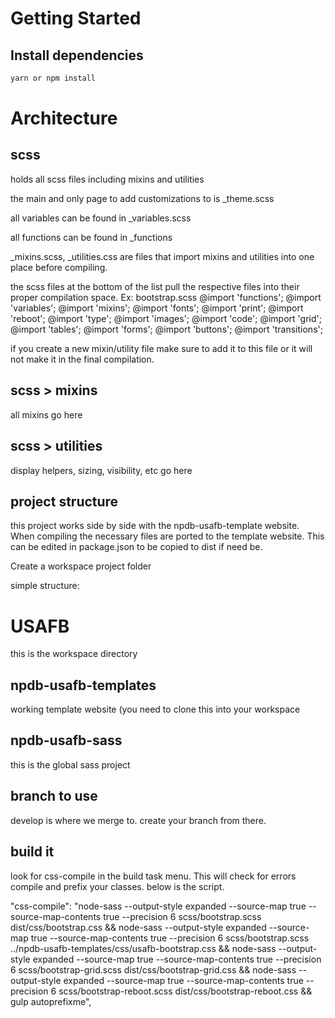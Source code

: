 # Getting Started

## Install dependencies

```bash
yarn or npm install
```

# Architecture

## scss

holds all scss files including mixins and utilities

the main and only page to add customizations to is _theme.scss

all variables can be found in _variables.scss

all functions can be found in _functions

_mixins.scss, _utilities.css are files that import mixins and utilities into one place before compiling. 

the scss files at the bottom of the list pull the respective files into their proper compilation space.
Ex: bootstrap.scss 
@import 'functions';
@import 'variables';
@import 'mixins';
@import 'fonts';
@import 'print';
@import 'reboot';
@import 'type';
@import 'images';
@import 'code';
@import 'grid';
@import 'tables';
@import 'forms';
@import 'buttons';
@import 'transitions';

if you create a new mixin/utility file make sure to add it to this file or it will not make it in the final compilation.

## scss > mixins

all mixins go here

## scss > utilities

display helpers, sizing, visibility, etc go here

## project structure
this project works side by side with the npdb-usafb-template website. When compiling the necessary files are ported to the template website. This can be edited in package.json to be copied to dist if need be.

Create a workspace project folder

simple structure:

# USAFB
this is the workspace directory
## npdb-usafb-templates
working template website (you need to clone this into your workspace 
## npdb-usafb-sass
this is the global sass project

## branch to use
develop is where we merge to. create your branch from there.
## build it
look for css-compile in the build task menu. This will check for errors compile and prefix your classes. below is the script.

"css-compile": "node-sass --output-style expanded --source-map true --source-map-contents true --precision 6 scss/bootstrap.scss dist/css/bootstrap.css && node-sass --output-style expanded --source-map true --source-map-contents true --precision 6 scss/bootstrap.scss ../npdb-usafb-templates/css/usafb-bootstrap.css && node-sass --output-style expanded --source-map true --source-map-contents true --precision 6 scss/bootstrap-grid.scss dist/css/bootstrap-grid.css && node-sass --output-style expanded --source-map true --source-map-contents true --precision 6 scss/bootstrap-reboot.scss dist/css/bootstrap-reboot.css && gulp autoprefixme",

